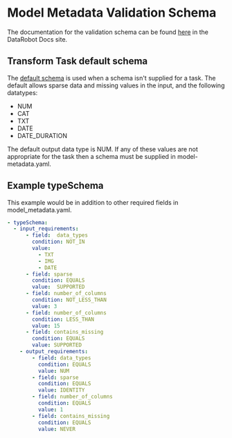 # Model Metadata Validation Schema
The documentation for the validation schema can be found [here](https://docs.datarobot.com/en/docs/modeling/special-workflows/cml/cml-ref/cml-validation.html)
in the DataRobot Docs site.  

## Transform Task default schema
The [default schema](custom_model_runner/datarobot_drum/resource/default_typeschema/model-metadata.yaml) is used when a 
schema isn't supplied for a task.  The default allows sparse data and missing values in the input, and the following 
datatypes:
- NUM
- CAT
- TXT
- DATE
- DATE_DURATION

The default output data type is NUM.  If any of these values are not appropriate for the task then a schema must be 
supplied in model-metadata.yaml.  


## Example typeSchema
This example would be in addition to other required fields in model_metadata.yaml.  
```yaml
- typeSchema:
  - input_requirements:
      - field:  data_types
        condition: NOT_IN
        value: 
          - TXT
          - IMG
          - DATE
      - field: sparse
        condition: EQUALS
        value:  SUPPORTED
      - field: number_of_columns
        condition: NOT_LESS_THAN
        value: 3
      - field: number_of_columns
        condition: LESS_THAN
        value: 15
      - field: contains_missing
        condition: EQUALS
        value: SUPPORTED
    - output_requirements:
        - field: data_types
          condition: EQUALS
          value: NUM
        - field: sparse
          condition: EQUALS
          value: IDENTITY
        - field: number_of_columns
          condition: EQUALS
          value: 1
        - field: contains_missing
          condition: EQUALS
          value: NEVER
```
